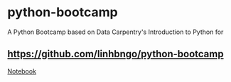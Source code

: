 # python-bootcamp
A Python Bootcamp based on Data Carpentry's Introduction to Python for 

## https://github.com/linhbngo/python-bootcamp

[Notebook](https://docs.google.com/document/d/1J2jOifE9olvFPMNPjbS3KFxt0oM9gk7zqUBS92ePIwU/edit)
